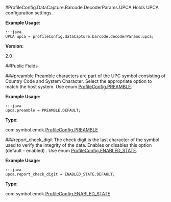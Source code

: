 #ProfileConfig.DataCapture.Barcode.DecoderParams.UPCA
Holds UPCA configuration settings.

**Example Usage:**

	:::java
	UPCA upca = profileConfig.dataCapture.barcode.decoderParams.upca;


**Version:**

2.0

##Public Fields

###preamble
Preamble characters are part of the UPC symbol consisting of Country Code and System Character. Select the appropriate option to match the host system. Use enum [ProfileConfig.PREAMBLE](ProfileConfig.PREAMBLE).

**Example Usage:**

	:::java
	upca.preamble = PREAMBLE.DEFAULT;


**Type:**

com.symbol.emdk.[ProfileConfig.PREAMBLE](ProfileConfig.PREAMBLE)

###report_check_digit
The check digit is the last character of the symbol used to verify the integrity of the data. Enables or disables this option (default - enabled) . Use enum [ProfileConfig.ENABLED_STATE](ProfileConfig.ENABLED_STATE).

**Example Usage:**

	:::java
	upca.report_check_digit = ENABLED_STATE.DEFAULT;


**Type:**

com.symbol.emdk.[ProfileConfig.ENABLED_STATE](ProfileConfig.ENABLED_STATE)

